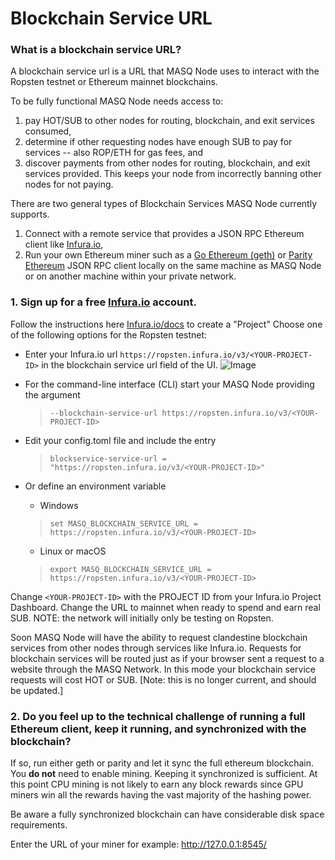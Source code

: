 # Blockchain Service URL

### What is a blockchain service URL?

A blockchain service url is a URL that MASQ Node uses to interact with the Ropsten testnet or Ethereum mainnet blockchains.  

To be fully functional MASQ Node needs access to:
1. pay HOT/SUB to other nodes for routing, blockchain, and exit services consumed, 
1. determine if other requesting nodes have enough SUB to pay for services -- also ROP/ETH for gas fees, and 
1. discover payments from other nodes for routing, blockchain, and exit services provided. This keeps your node from incorrectly banning other nodes for not paying. 

There are two general types of Blockchain Services MASQ Node currently supports.

1. Connect with a remote service that provides a JSON RPC Ethereum client like [Infura.io](https://infura.io/),
1. Run your own Ethereum miner such as a [Go Ethereum (geth)](https://geth.ethereum.org) or [Parity Ethereum](https://www.parity.io/ethereum/) JSON RPC client locally on the same machine as 
MASQ Node or on another machine within your private network.

### 1. Sign up for a free [Infura.io](https://infura.io/register) account.
Follow the instructions here [Infura.io/docs](https://infura.io/docs) to create a "Project"
Choose one of the following options for the Ropsten testnet:
* Enter your Infura.io url `https://ropsten.infura.io/v3/<YOUR-PROJECT-ID>` in the blockchain service url field of the UI.
    ![Image](images/Blockchain-Service-Url.png)
* For the command-line interface (CLI) start your MASQ Node providing the argument 
    > `--blockchain-service-url https://ropsten.infura.io/v3/<YOUR-PROJECT-ID>`
* Edit your config.toml file and include the entry 

    > `blockservice-service-url = "https://ropsten.infura.io/v3/<YOUR-PROJECT-ID>"`

* Or define an environment variable
    * Windows
    > `set MASQ_BLOCKCHAIN_SERVICE_URL = https://ropsten.infura.io/v3/<YOUR-PROJECT-ID>`
    * Linux or macOS
    > `export MASQ_BLOCKCHAIN_SERVICE_URL = https://ropsten.infura.io/v3/<YOUR-PROJECT-ID>`

Change `<YOUR-PROJECT-ID>` with the PROJECT ID from your Infura.io Project Dashboard. Change the URL to 
mainnet when ready to spend and earn real SUB. NOTE: the network will initially only be testing on Ropsten. 

Soon MASQ Node will have the ability to request clandestine blockchain services from other nodes through services like Infura.io. Requests for blockchain services will be routed just as if your 
browser sent a request to a website through the MASQ Network. In this mode your blockchain service requests will cost HOT or SUB.
[Note: this is no longer current, and should be updated.]


### 2. Do you feel up to the technical challenge of running a full Ethereum client, keep it running, and synchronized with the blockchain?

If so, run either geth or parity and let it sync the full ethereum blockchain. 
You **do not** need to enable mining. Keeping it synchronized is sufficient. At this point CPU mining is 
not likely to earn any block rewards since GPU miners win all the rewards having the vast majority 
of the hashing power.

Be aware a fully synchronized blockchain can have considerable disk space requirements.

Enter the URL of your miner for example: http://127.0.0.1:8545/

